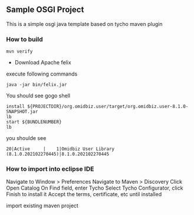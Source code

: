 ## Sample OSGI Project

This is a simple osgi java template based on tycho maven plugin

### How to build

```
mvn verify
```


* Download Apache felix 

execute following commands

```
java -jar bin/felix.jar
```

You should see gogo shell

```
install ${PROJECTDIR}/org.omidbiz.user/target/org.omidbiz.user-8.1.0-SNAPSHOT.jar
lb
start ${BUNDLENUMBER}
lb
```
you shoulde see 

```
20|Active     |    1|Omidbiz User Library (8.1.0.202102270445)|8.1.0.202102270445
```

###  How to import into eclipse IDE


Navigate to Window > Preferences
Navigate to Maven > Discovery
Click Open Catalog
On Find field, enter Tycho
Select Tycho Configurator, click Finish to install it
Accept the terms, certificate, etc until installed


import existing maven project
